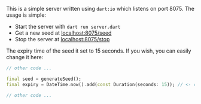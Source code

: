 This is a simple server written using `dart:io` which listens on port 8075. The usage is simple:

- Start the server with `dart run server.dart`
- Get a new seed at [localhost:8075/seed](http://localhost:8075/seed)
- Stop the server at [localhost:8075/stop](http://localhost:8075/stop)

The expiry time of the seed it set to 15 seconds. If you wish, you can easily change it here:

```dart
// other code ...

final seed = generateSeed();
final expiry = DateTime.now().add(const Duration(seconds: 15)); // <- change here

// other code ...
```